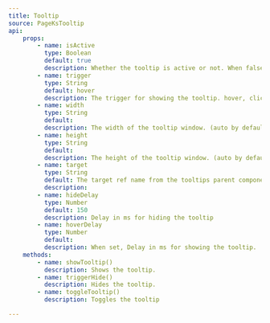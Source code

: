 ```yaml
---
title: Tooltip
source: PageKsTooltip
api:
    props: 
        - name: isActive
          type: Boolean
          default: true
          description: Whether the tooltip is active or not. When false tooltip will not trigger
        - name: trigger
          type: String
          default: hover
          description: The trigger for showing the tooltip. hover, click
        - name: width
          type: String
          default: 
          description: The width of the tooltip window. (auto by default)
        - name: height
          type: String
          default:
          description: The height of the tooltip window. (auto by default)
        - name: target
          type: String
          default: The target ref name from the tooltips parent component. if left blank it will assume the parent is the target
          description:
        - name: hideDelay
          type: Number
          default: 150
          description: Delay in ms for hiding the tooltip
        - name: hoverDelay
          type: Number
          default: 
          description: When set, Delay in ms for showing the tooltip.
    methods:
        - name: showTooltip()
          description: Shows the tooltip.
        - name: triggerHide()
          description: Hides the tooltip.
        - name: toggleTooltip()
          description: Toggles the tooltip

---
```

